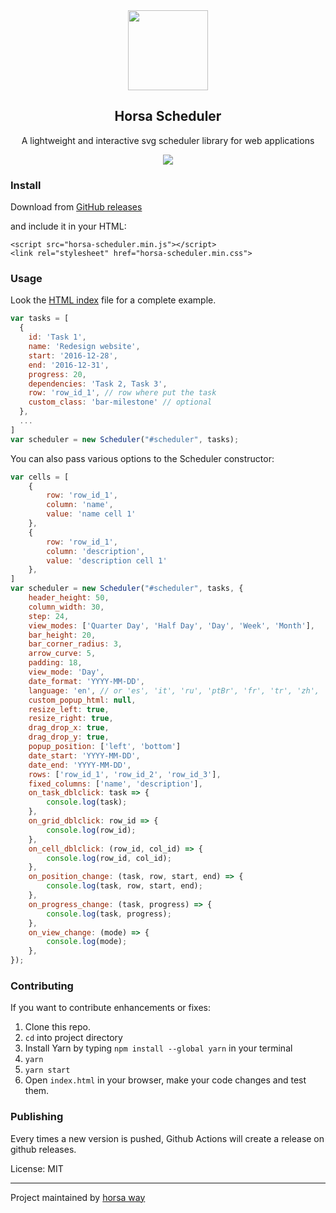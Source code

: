 
<div align="center">
    <img src="https://github.com/horsa-way/scheduler/assets/11760847/a961ea22-d3c6-49e3-8c5f-357d64dacc2d" height="128">
    <h2>Horsa Scheduler</h2>
    <p align="center">
        <p>A lightweight and interactive svg scheduler library for web applications</p>
        <!-- <a>
            <b>View the demo »</b>
        </a> -->
    </p>
</div>

<p align="center">
    <img src="https://github.com/horsa-way/scheduler/assets/11760847/8c8ac467-6549-4112-950f-95500d377d43">
</p>

### Install
Download from [GitHub releases](https://github.com/horsa-way/scheduler/releases/latest)

and include it in your HTML:
```
<script src="horsa-scheduler.min.js"></script>
<link rel="stylesheet" href="horsa-scheduler.min.css">
```

### Usage
Look the [HTML index](https://github.com/horsa-way/scheduler/blob/master/index.html) file for a complete example.

```js
var tasks = [
  {
    id: 'Task 1',
    name: 'Redesign website',
    start: '2016-12-28',
    end: '2016-12-31',
    progress: 20,
    dependencies: 'Task 2, Task 3',
    row: 'row_id_1', // row where put the task
    custom_class: 'bar-milestone' // optional
  },
  ...
]
var scheduler = new Scheduler("#scheduler", tasks);
```

You can also pass various options to the Scheduler constructor:
```js
var cells = [
    {
        row: 'row_id_1',
        column: 'name',
        value: 'name cell 1'
    },
    {
        row: 'row_id_1',
        column: 'description',
        value: 'description cell 1'
    },
]
var scheduler = new Scheduler("#scheduler", tasks, {
    header_height: 50,
    column_width: 30,
    step: 24,
    view_modes: ['Quarter Day', 'Half Day', 'Day', 'Week', 'Month'],
    bar_height: 20,
    bar_corner_radius: 3,
    arrow_curve: 5,
    padding: 18,
    view_mode: 'Day',
    date_format: 'YYYY-MM-DD',
    language: 'en', // or 'es', 'it', 'ru', 'ptBr', 'fr', 'tr', 'zh', 'de', 'hu'
    custom_popup_html: null,
    resize_left: true,
    resize_right: true,
    drag_drop_x: true,
    drag_drop_y: true,
    popup_position: ['left', 'bottom']
    date_start: 'YYYY-MM-DD',
    date_end: 'YYYY-MM-DD',
    rows: ['row_id_1', 'row_id_2', 'row_id_3'],
    fixed_columns: ['name', 'description'],
    on_task_dblclick: task => {
        console.log(task);
    },
    on_grid_dblclick: row_id => {
        console.log(row_id);
    },
    on_cell_dblclick: (row_id, col_id) => {
        console.log(row_id, col_id);
    },
    on_position_change: (task, row, start, end) => {
        console.log(task, row, start, end);
    },
    on_progress_change: (task, progress) => {
        console.log(task, progress);
    },
    on_view_change: (mode) => {
        console.log(mode);
    },
});
```

### Contributing
If you want to contribute enhancements or fixes:

1. Clone this repo.
2. `cd` into project directory
3. Install Yarn by typing `npm install --global yarn` in your terminal
4. `yarn`
5. `yarn start`
6. Open `index.html` in your browser, make your code changes and test them.

### Publishing
Every times a new version is pushed, Github Actions will create a release on github releases.

License: MIT

------------------
Project maintained by [horsa way](https://github.com/horsa-way)
